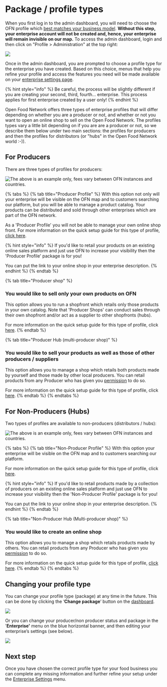 # Package / profile types

When you first log in to the admin dashboard, you will need to choose the OFN profile which [best matches your business model](../../your-quick-start-on-ofn-given-who-you-are.md). **Without this step, your enterprise account will not be created and, hence, your enterprise will remain invisible on our map.** To access the admin dashboard, login and then click on "Profile &gt; Administration" at the top right:

![](../../.gitbook/assets/access1.jpg)

Once in the admin dashboard, you are prompted to choose a profile type for the enterprise you have created. Based on this choice, menus that help you refine your profile and access the features you need will be made available on your [enterprise settings page](enterprise-settings.md).

{% hint style="info" %}
Be careful, the process will be slightly different if you are creating your second, third, fourth... enterprise. This process applies for first enterprise created by a user only!
{% endhint %}

Open Food Network offers three types of enterprise profiles that will differ depending on whether you are a producer or not, and whether or not you want to open an online shop to sell on the Open Food Network. The profiles types vary a little bit depending on if you are are a producer or not, so we describe them below under two main sections: the profiles for producers and then the profiles for distributors \(or "hubs" in the Open Food Network world :-\)\).

## For Producers

There are three types of profiles for producers:

![The above is an example only, fees vary between OFN instances and countries.](../../.gitbook/assets/profileproducers.png)

{% tabs %}
{% tab title="Producer Profile" %}
With this option not only will your enterprise will be visible on the OFN map and to customers searching our platform, but you will be able to manage a product catalog. Your products can be distributed and sold through other enterprises which are part of the OFN network.

As a 'Producer Profile' you will not be able to manage your own online shop front. For more information on the quick setup guide for this type of profile, [click here](../../guias-de-inicio-rapido/).

{% hint style="info" %}
If you'd like to retail your products on an existing online sales platform and just use OFN to increase your visibility then the 'Producer Profile' package is for you!

You can put the link to your online shop in your enterprise description.
{% endhint %}
{% endtab %}

{% tab title="Producer shop" %}
### You would like to sell only your own products on OFN

This option allows you to run a shopfront which retails only those products in your own catalog. Note that 'Producer Shops' can conduct sales through their own shopfront and/or act as a supplier to other shopfronts \(hubs\).

For more information on the quick setup guide for this type of profile, click [here](../../guias-de-inicio-rapido/).
{% endtab %}

{% tab title="Producer Hub \(multi-producer shop\)" %}
### You would like to sell your products as well as those of other producers / suppliers

This option allows you to manage a shop which retails both products made by yourself and those made by other local producers. You can retail products from any Producer who has given you [permission](create-or-connect-with-your-supplying-producers.md) to do so.

For more information on the quick setup guide for this type of profile, click [here](../../guias-de-inicio-rapido/).
{% endtab %}
{% endtabs %}

## For Non-Producers \(Hubs\)

Two types of profiles are available to non-producers \(distributors / hubs\):

![The above is an example only, fees vary between OFN instances and countries.](../../.gitbook/assets/profilenonproducers.png)

{% tabs %}
{% tab title="Non-Producer Profile" %}
With this option your enterprise will be visible on the OFN map and to customers searching our platform.

For more information on the quick setup guide for this type of profile, click [here](../../guias-de-inicio-rapido/).

{% hint style="info" %}
If you'd like to retail products made by a collection of producers on an existing online sales platform and just use OFN to increase your visibility then the 'Non-Producer Profile' package is for you!

You can put the link to your online shop in your enterprise description.
{% endhint %}
{% endtab %}

{% tab title="Non-Producer Hub \(Multi-producer shop\)" %}
### You would like to create an online shop

This option allows you to manage a shop which retails products made by others. You can retail products from any Producer who has given you [permission](create-or-connect-with-your-supplying-producers.md) to do so.

For more information on the quick setup guide for this type of profile, [click here](../../guias-de-inicio-rapido/centra-multi-produtores-guia-de-inicio-rapido.md).
{% endtab %}
{% endtabs %}

## Changing your profile type

You can change your profile type \(package\) at any time in the future. This can be done by clicking the ‘**Change package**‘ button on the [dashboard](../dashboard.md).

![](../../.gitbook/assets/dash-change.jpg)

Or you can change your producer/non producer status and package in the '**Enterprise'** menu on the blue horizontal banner, and then editing your enterprise’s settings \(see below\).

![](../../.gitbook/assets/change-package.png)

## Next step

Once you have chosen the correct profile type for your food business you can complete any missing information and further refine your setup under the [Enterprise Settings](enterprise-settings.md) menu.

